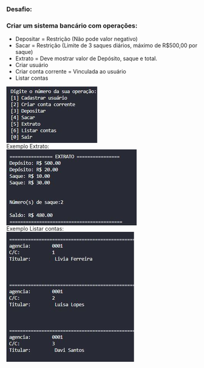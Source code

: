 
### Desafio:
<h3>Criar um sistema bancário com operações: </h3>

- Depositar = Restrição (Não pode valor negativo)
- Sacar = Restrição (Limite de 3 saques diários, máximo de R$500,00 por saque)
- Extrato = Deve mostrar valor de Depósito, saque e total.
- Criar usuário
- Criar conta corrente = Vinculada ao usuário
- Listar contas

<img align="center" src="https://github.com/LiviaTi/banking-system/blob/master/img/img1.JPG">
<br/>
Exemplo Extrato:
<br/>
<img align="center" src="https://github.com/LiviaTi/banking-system/blob/master/img/img2.JPG">
<br/>
Exemplo Listar contas:
<br/>
<img align="center" src="https://github.com/LiviaTi/banking-system/blob/master/img/img3.JPG">
